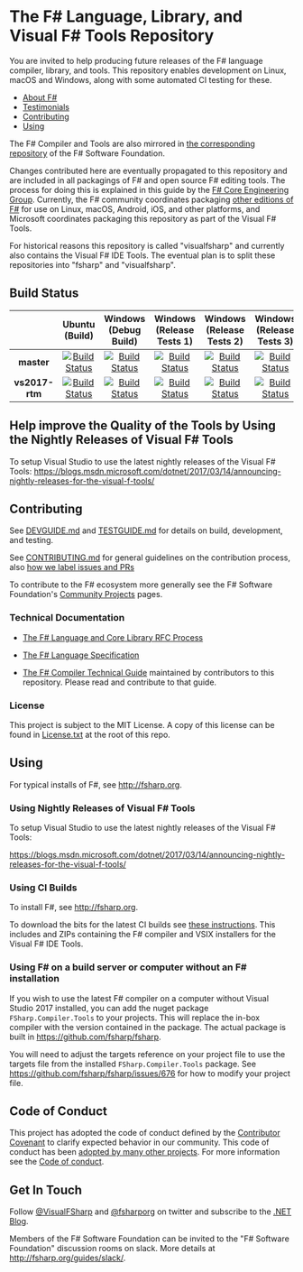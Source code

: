 # The F# Language, Library, and  Visual F# Tools Repository

You are invited to help producing future releases of the F# language compiler, library, and tools. This repository enables development on Linux, macOS and Windows, along with some automated CI testing for these.

* [About F#](http://fsharp.org)
* [Testimonials](http://fsharp.org/testimonials)
* [Contributing](#contributing)
* [Using](#using)

The F# Compiler and Tools are also mirrored in [the corresponding repository](http://github.com/fsharp/fsharp) of the F# Software Foundation.

Changes contributed here are eventually propagated to this repository and are included in all packagings of F# and open source F# editing tools. The process for doing this is explained in this guide by the [F# Core Engineering Group](https://fsharp.github.io/2014/06/18/fsharp-contributions.html). Currently, the F# community coordinates packaging [other editions of F#](https://github.com/fsharp/fsharp/) for use on Linux, macOS, Android, iOS, and other platforms, and Microsoft coordinates packaging this repository as part of the Visual F# Tools. 

For historical reasons this repository is called "visualfsharp" and currently also contains the Visual F# IDE Tools. The eventual plan is to split these repositories into "fsharp" and "visualfsharp".


## Build Status

|            | Ubuntu (Build) | Windows (Debug Build) | Windows (Release Tests 1) | Windows (Release Tests 2) | Windows  (Release Tests 3) |
|:----------:|:----------------:|:----------------:|:------------------:|:-----------------------:|:---------------------:|
|**master**  |[![Build Status](https://ci2.dot.net/buildStatus/icon?job=Microsoft_visualfsharp/master/release_ubuntu14.04)](https://ci2.dot.net/job/Microsoft_visualfsharp/job/master/job/release_ubuntu14.04/)|[![Build Status](https://ci2.dot.net/buildStatus/icon?job=Microsoft_visualfsharp/master/debug_windows_nt)](https://ci2.dot.net/job/Microsoft_visualfsharp/job/master/job/debug_windows_nt/)|[![Build Status](https://ci2.dot.net/buildStatus/icon?job=Microsoft_visualfsharp/master/release_ci_part1_windows_nt)](https://ci2.dot.net/job/Microsoft_visualfsharp/job/master/job/release_ci_part1_windows_nt/)|[![Build Status](https://ci2.dot.net/buildStatus/icon?job=Microsoft_visualfsharp/master/release_ci_part2_windows_nt)](https://ci2.dot.net/job/Microsoft_visualfsharp/job/master/job/release_ci_part2_windows_nt/)|[![Build Status](https://ci2.dot.net/buildStatus/icon?job=Microsoft_visualfsharp/master/release_ci_part3_windows_nt)](https://ci2.dot.net/job/Microsoft_visualfsharp/job/master/job/release_ci_part3_windows_nt/)|
|**vs2017-rtm**  |[![Build Status](https://ci2.dot.net/buildStatus/icon?job=Microsoft_visualfsharp/vs2017-rtm/release_ubuntu14.04)](https://ci2.dot.net/job/Microsoft_visualfsharp/job/vs2017-rtm/job/release_ubuntu14.04/)|[![Build Status](https://ci2.dot.net/buildStatus/icon?job=Microsoft_visualfsharp/vs2017-rtm/debug_windows_nt)](https://ci2.dot.net/job/Microsoft_visualfsharp/job/vs2017-rtm/job/debug_windows_nt/)|[![Build Status](https://ci2.dot.net/buildStatus/icon?job=Microsoft_visualfsharp/vs2017-rtm/release_ci_part1_windows_nt)](https://ci2.dot.net/job/Microsoft_visualfsharp/job/vs2017-rtm/job/release_ci_part1_windows_nt/)|[![Build Status](https://ci2.dot.net/buildStatus/icon?job=Microsoft_visualfsharp/vs2017-rtm/release_ci_part2_windows_nt)](https://ci2.dot.net/job/Microsoft_visualfsharp/job/vs2017-rtm/job/release_ci_part2_windows_nt/)|[![Build Status](https://ci2.dot.net/buildStatus/icon?job=Microsoft_visualfsharp/vs2017-rtm/release_ci_part3_windows_nt)](https://ci2.dot.net/job/Microsoft_visualfsharp/job/vs2017-rtm/job/release_ci_part3_windows_nt/)|


## Help improve the Quality of the Tools by Using the Nightly Releases of Visual F# Tools
To setup Visual Studio to use the latest nightly releases of the Visual F# Tools:
https://blogs.msdn.microsoft.com/dotnet/2017/03/14/announcing-nightly-releases-for-the-visual-f-tools/


## Contributing

See [DEVGUIDE.md](DEVGUIDE.md) and [TESTGUIDE.md](TESTGUIDE.md) for details on build, development, and testing.

See [CONTRIBUTING.md](CONTRIBUTING.md) for general guidelines on the contribution process, also [how we label issues and PRs](https://github.com/dotnet/roslyn/wiki/Labels-used-for-issues)

To contribute to the F# ecosystem more generally see the F# Software Foundation's [Community Projects](http://fsharp.org/community/projects/) pages.


### Technical Documentation

* [The F# Language and Core Library RFC Process](http://fsharp.github.io/2016/09/26/fsharp-rfc-process.html)

* [The F# Language Specification](http://fsharp.org/specs/language-spec/)

* [The F# Compiler Technical Guide](http://fsharp.github.io/2015/09/29/fsharp-compiler-guide.html) 
  maintained by contributors to this repository.  Please read
  and contribute to that guide.

### License

This project is subject to the MIT License. A copy of this license can be found in [License.txt](License.txt) at the root of this repo.


## Using

For typical installs of  F#, see http://fsharp.org.

### Using Nightly Releases of Visual F# Tools

To setup Visual Studio to use the latest nightly releases of the Visual F# Tools:

https://blogs.msdn.microsoft.com/dotnet/2017/03/14/announcing-nightly-releases-for-the-visual-f-tools/

### Using CI Builds

To install F#, see http://fsharp.org.

To download the bits for the latest CI builds see [these instructions](https://github.com/Microsoft/visualfsharp/wiki/Using-CI-Builds). This includes and ZIPs containing the F# compiler and VSIX installers for the Visual F# IDE Tools.

### Using F# on a build server or computer without an F# installation

If you wish to use the latest F# compiler on a computer without Visual Studio 2017 installed, you can add the nuget package ``FSharp.Compiler.Tools`` to your projects. This will replace the in-box compiler with the version contained in the package.
The actual package is built in https://github.com/fsharp/fsharp.

You will need to adjust the targets reference on your project file to use the targets file from the installed ``FSharp.Compiler.Tools`` package.
See https://github.com/fsharp/fsharp/issues/676 for how to modify your project file.

## Code of Conduct

This project has adopted the code of conduct defined by the [Contributor Covenant](http://contributor-covenant.org/) to clarify expected behavior in our community. This code of conduct has been [adopted by many other projects](http://contributor-covenant.org/adopters/). For more information see the [Code of conduct](https://github.com/Microsoft/visualfsharp/wiki/Code-of-Conduct).

## Get In Touch

Follow [@VisualFSharp](https://twitter.com/VisualFSharp) and [@fsharporg](https://twitter.com/fsharporg) on twitter and subscribe to the [.NET Blog](https://blogs.msdn.microsoft.com/dotnet/).

Members of the F# Software Foundation can be invited to the "F# Software Foundation" discussion rooms on slack. More details at http://fsharp.org/guides/slack/.
